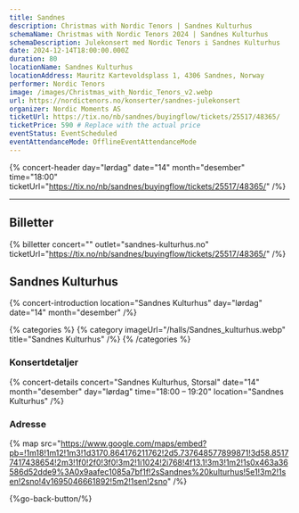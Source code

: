 ```yaml
---
title: Sandnes
description: Christmas with Nordic Tenors | Sandnes Kulturhus
schemaName: Christmas with Nordic Tenors 2024 | Sandnes Kulturhus
schemaDescription: Julekonsert med Nordic Tenors i Sandnes Kulturhus
date: 2024-12-14T18:00:00.000Z
duration: 80
locationName: Sandnes Kulturhus
locationAddress: Mauritz Kartevoldsplass 1, 4306 Sandnes, Norway
performer: Nordic Tenors
image: /images/Christmas_with_Nordic_Tenors_v2.webp
url: https://nordictenors.no/konserter/sandnes-julekonsert
organizer: Nordic Moments AS
ticketUrl: https://tix.no/nb/sandnes/buyingflow/tickets/25517/48365/
ticketPrice: 590 # Replace with the actual price
eventStatus: EventScheduled
eventAttendanceMode: OfflineEventAttendanceMode
---
```


{% concert-header day="lørdag" date="14" month="desember" time="18:00" ticketUrl="https://tix.no/nb/sandnes/buyingflow/tickets/25517/48365/" /%}

---

## Billetter

{% billetter concert="" outlet="sandnes-kulturhus.no" ticketUrl="https://tix.no/nb/sandnes/buyingflow/tickets/25517/48365/" /%}

## Sandnes Kulturhus

{% concert-introduction location="Sandnes Kulturhus" day="lørdag" date="14" month="desember" /%}

{% categories %}
{% category imageUrl="/halls/Sandnes_kulturhus.webp" title="Sandnes Kulturhus" /%}
{% /categories %}

### Konsertdetaljer

{% concert-details concert="Sandnes Kulturhus, Storsal" date="14" month="desember" day="lørdag" time="18:00 – 19:20" location="Sandnes Kulturhus" /%}

### Adresse

{% map src="https://www.google.com/maps/embed?pb=!1m18!1m12!1m3!1d3170.864176211762!2d5.737648577899871!3d58.85177417438654!2m3!1f0!2f0!3f0!3m2!1i1024!2i768!4f13.1!3m3!1m2!1s0x463a36586d52dde9%3A0x9aafec1085a7bf1f!2sSandnes%20kulturhus!5e1!3m2!1sen!2sno!4v1695046661892!5m2!1sen!2sno" /%}

{%go-back-button/%}
